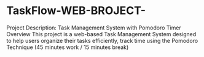 # TaskFlow-WEB-BROJECT-
Project Description: Task Management System with Pomodoro Timer Overview This project is a web-based Task Management System designed to help users organize their tasks efficiently, track time using the Pomodoro Technique (45 minutes work / 15 minutes break)
